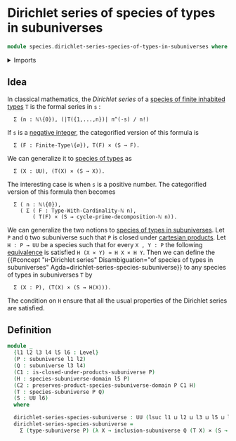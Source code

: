 # Dirichlet series of species of types in subuniverses

```agda
module species.dirichlet-series-species-of-types-in-subuniverses where
```

<details><summary>Imports</summary>

```agda
open import foundation.cartesian-product-types
open import foundation.dependent-pair-types
open import foundation.subuniverses
open import foundation.universe-levels

open import species.species-of-types-in-subuniverses
```

</details>

## Idea

In classical mathematics, the _Dirichlet series_ of a
[species of finite inhabited types](species.of-finite-inhabited-types.md) `T` is
the formal series in `s` :

```text
  Σ (n : ℕ∖{0}), (|T({1,...,n})| n^(-s) / n!)
```

If `s` is a [negative integer](elementary-number-theory.negative-integers.md),
the categorified version of this formula is

```text
  Σ (F : Finite-Type∖{∅}), T(F) × (S → F).
```

We can generalize it to [species of types](species.species-of-types.md) as

```text
  Σ (X : UU), (T(X) × (S → X)).
```

The interesting case is when `s` is a positive number. The categorified version
of this formula then becomes

```text
  Σ ( n : ℕ∖{0}),
    ( Σ ( F : Type-With-Cardinality-ℕ n),
        ( T(F) × (S → cycle-prime-decomposition-ℕ n)).
```

We can generalize the two notions to
[species of types in subuniverses](species.species-of-types-in-subuniverses.md).
Let `P` and `Q` two subuniverse such that `P` is closed under
[cartesian products](foundation.cartesian-product-types.md). Let `H : P → UU` be
a species such that for every `X , Y : P` the following
[equivalence](foundation-core.equivalences.md) is satisfied
`H (X × Y) ≃ H X × H Y`. Then we can define the
{{#concept "`H`-Dirichlet series" Disambiguation="of species of types in subuniverses" Agda=dirichlet-series-species-subuniverse}}
to any species of types in subuniverses `T` by

```text
  Σ (X : P), (T(X) × (S → H(X))).
```

The condition on `H` ensure that all the usual properties of the Dirichlet
series are satisfied.

## Definition

```agda
module _
  {l1 l2 l3 l4 l5 l6 : Level}
  (P : subuniverse l1 l2)
  (Q : subuniverse l3 l4)
  (C1 : is-closed-under-products-subuniverse P)
  (H : species-subuniverse-domain l5 P)
  (C2 : preserves-product-species-subuniverse-domain P C1 H)
  (T : species-subuniverse P Q)
  (S : UU l6)
  where

  dirichlet-series-species-subuniverse : UU (lsuc l1 ⊔ l2 ⊔ l3 ⊔ l5 ⊔ l6)
  dirichlet-series-species-subuniverse =
    Σ (type-subuniverse P) (λ X → inclusion-subuniverse Q (T X) × (S → H (X)))
```
